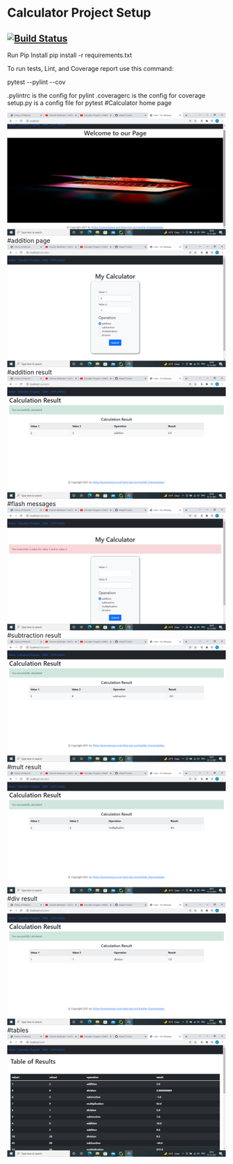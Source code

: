 # Calculator Project Setup
## [![Build Status](https://app.travis-ci.com/shilpa271/calc2.svg?branch=main)](https://app.travis-ci.com/shilpa271/calc2)

Run Pip Install
pip install -r requirements.txt

To run tests, Lint, and Coverage report use this command:

pytest  --pylint --cov

.pylintrc is the config for pylint
.coveragerc is the config for coverage
setup.py is a config file for pytest
#Calculator home page

![home page](web_screenshot/Screenshot%20(28).png)
#addition page
![addition page](web_screenshot/Screenshot%20(29).png)
#addition result
![addition result page](web_screenshot/Screenshot%20(30).png)
#flash messages
![flash page](web_screenshot/Screenshot%20(31).png)
#subtraction result
![sub page](web_screenshot/Screenshot%20(34).png)
#mult result
![mult page](web_screenshot/Screenshot%20(36).png)
#div result
![div page](web_screenshot/Screenshot%20(38).png)
#tables
![table page](web_screenshot/Screenshot%20(39).png)
